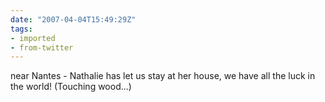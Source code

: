 ```yaml
---
date: "2007-04-04T15:49:29Z"
tags:
- imported
- from-twitter
---
```

near Nantes - Nathalie has let us stay at her house, we have all the luck in the world! \(Touching wood...)
